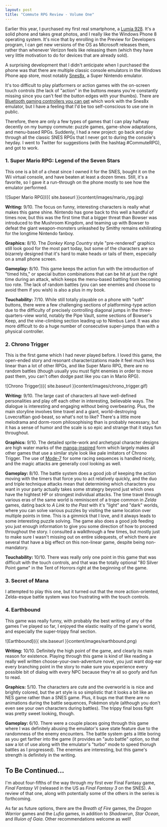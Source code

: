 ```yaml
---
layout: post
title: "Commute RPG Review - Volume One"
---
```


Earlier this year, I purchased my first real smartphone, a [Lumia 928](http://www.nokia.com/us-en/phones/phone/lumia928/). It's a solid phone and takes great photos, and I really like the Windows Phone 8 operating system. It's nice that by enrolling in the Preview for Developers program, I can get new versions of the OS as Microsoft releases them, rather than whenever Verizon feels like releasing them (which they have very little motivation to do for devices that are already sold).

A surprising development that I didn't anticipate when I purchased the phone was that there are multiple classic console emulators in the Windows Phone app store, most notably [Snes8x](http://www.windowsphone.com/en-us/store/app/snes8x/f8b632b0-1cac-4acd-b66e-d2154766e92a), a Super Nintendo emulator.

It's too difficult to play platformers or action games with the on-screen touch controls (the lack of "action" in the buttons means you're constantly missing since you can't feel the button edges with your thumbs). There are [Bluetooth gaming controllers you can get](http://www.mogaanywhere.com/) which work with the Snes8x emulator, but I have a feeling that I'd be too self-conscious to use one in public.

Therefore, there are only a few types of games that I can play halfway decently on my bumpy commute: puzzle games, game-show adaptations, and menu-based RPGs. Suddenly, I had a new project: go back and play through all the classic SNES RPGs that I never got to during the console's heyday. I went to Twitter for suggestions (with the hashtag #CommuteRPG), and got to work.

### 1. Super Mario RPG: Legend of the Seven Stars

This one is a bit of a cheat since I owned it for the SNES, bought it on the Wii virtual console, and have beaten at least a dozen times. Still, it's a favorite, so I gave it a run-through on the phone mostly to see how the emulator performed.

![Super Mario RPG]({{ site.baseurl }}content/images/mario_rpg.jpg)

**Writing:** 9/10. The focus on funny, interesting characters is really what makes this game shine. Nintendo has gone back to this well a handful of times now, but this was the first time that a bigger threat than Bowser was introduced to the Mushroom Kingdom, and teaming up with Bowser to defeat the giant weapon-monsters unleashed by Smithy remains exhilirating for the longtime Nintendo fanboy.

**Graphics:** 8/10. The *Donkey Kong Country* style "pre-rendered" graphics still look good for the most part today, but some of the characters are so bizarrely designed that it's hard to make heads or tails of them, especially on a small phone screen.

**Gameplay:** 8/10. This game keeps the action fun with the introduction of "timed hits," or special button combinations that can be hit at just the right time during an attack, which keeps the menu-based battling from becoming too rote. The lack of random battles (you can see enemies and choose to avoid them if you wish) is also a plus in my book.

**Touchability:** 7/10. While still totally playable on a phone with "soft" buttons, there were a few challenging sections of platforming-type action due to the difficulty of precisely controlling diagonal jumps in the three-quarters-view world, notably the Pipe Vault, some sections of Bowser's Keep, and the vine-climbing section leading up to Nimbus Land. It was also more difficult to do a huge number of consecutive super-jumps than with a physical controller.

### 2. Chrono Trigger

This is the first game which I had never played before. I loved this game, the open-ended story and resonant characterizations made it feel much less linear than a lot of other RPGs, and like Super Mario RPG, there are no random battles (though usually you must fight enemies in order to move past them, you can't often dodge past like you can in Mario RPG).

![Chrono Trigger]({{ site.baseurl }}content/images/chrono_trigger.gif)

**Writing:** 9/10. The large cast of characters all have well-defined personalities and play off each other in interesting, believable ways. The dialogue is interesting and engaging without being overbearing. Plus, the main storyline involves time travel and a giant, world-destroying Lovecraftian god-beast, so what's not to like? There's a little more melodrama and dorm-room philosophising than is probably necessary, but it has a sense of humor and the scale is so epic and strange that it stays fun throughout.

**Graphics:** 9/10. The detailed sprite-work and archetypal character designs are high water marks of the [manga-inspired](http://en.wikipedia.org/wiki/Akira_Toriyama) form which largely makes all other games that use a similar style look like pale imitators of Chrono Trigger. The use of [Mode-7](http://en.wikipedia.org/wiki/Mode_7) for some racing sequences is handled nicely, and the magic attacks are generally cool looking as well.

**Gameplay:** 8/10. The battle system does a good job of keeping the action moving with the timers that force you to act relatively quickly, and the duo and triple technique attacks mean that determining which characters you want in your party actually takes some strategry beyond just which ones have the hightest HP or strongest individual attacks. The time travel through various eras of the same world is reminiscent of a trope common in *Zelda* games, dating back to *A Link to the Past* with it's "light" and "dark" worlds, where you can solve various puzzles by visiting the same location over multiple points in time. This is a gimmick that I love, and it always leads to some interesting puzzle solving. The game also does a good job feeding you just enough information to give you some direction of how to proceed throughout the story. I consulted a walkthrough a few times, but mostly just to make sure I wasn't missing out on entire sidequests, of which there are several that have a big effect on this non-linear game, despite being non-mandatory.

**Touchability:** 10/10. There was really only one point in this game that was difficult with the touch controls, and that was the totally optional "80 Silver Point game" in the Tent of Horrors right at the beginning of the game.

### 3. Secret of Mana

I attempted to play this one, but it turned out that the more action-oriented, Zelda-esque battle system was too frustrating with the touch controls.

### 4. Earthbound

This game was really funny, with probably the best writing of any of the games I've played so far, I enjoyed the elastic reality of the game's world, and especially the super-trippy final section.

![Earthbound]({{ site.baseurl }}content/images/earthbound.png)

**Writing:** 10/10. Definitely the high point of the game, and clearly its main reason for existence. Playing through this game is kind of like reading a really well written choose-your-own-adventure novel, you just want dog-ear every branching point in the story to make sure you experience every possible bit of dialog with every NPC because they're all so goofy and fun to read.

**Graphics:** 5/10. The characters are cute and the overworld is is nice and brightly colored, but the art style is so simplistic that it looks a bit like an NES game rather than a SNES game. Plus, it bugs me that there are no animations during the battle sequences, Pokémon style (although you don't even see your own characters during battles). The trippy final boss fight was pretty sweet looking, though.

**Gameplay:** 6/10. There were a couple places going through this game where I was definitely abusing the emulator's save state feature due to the randomness of the enemy encounters. The battle system gets a little boring as you get farther into the game (it provides an "auto battle" option, so that saw a lot of use along with the emulator's "turbo" mode to speed thorugh battles as I progressed). The enemies are interesting, but this game's strength is definitely in the writing.

## To Be Continued...

I'm about four-fifths of the way through my first ever Final Fantasy game, *Final Fantasy VI* (released in the US as *Final Fantasy 3* on the SNES). A review of that one, along with potentially some of the others in the series is forthcoming.

As far as future options, there are the *Breath of Fire* games, the *Dragon Warrior* games and the *Lufia* games, in addition to *Shadowrun*, *Star Ocean*, and *Illuion of Gaia*. Other recommendations welcome as well!
